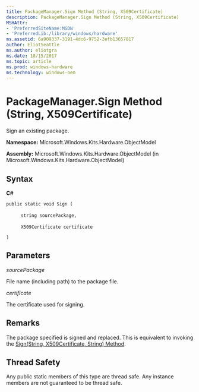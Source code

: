 ```yaml
---
title: PackageManager.Sign Method (String, X509Certificate)
description: PackageManager.Sign Method (String, X509Certificate)
MSHAttr:
- 'PreferredSiteName:MSDN'
- 'PreferredLib:/library/windows/hardware'
ms.assetid: 6a909337-3191-4dc6-9752-3efb13657817
author: EliotSeattle
ms.author: eliotgra
ms.date: 10/15/2017
ms.topic: article
ms.prod: windows-hardware
ms.technology: windows-oem
---
```


# PackageManager.Sign Method (String, X509Certificate)


Sign an existing package.

**Namespace:** Microsoft.Windows.Kits.Hardware.ObjectModel

**Assembly:** Microsoft.Windows.Kits.Hardware.ObjectModel (in Microsoft.Windows.Kits.Hardware.ObjectModel)

## <span id="Syntax"></span><span id="syntax"></span><span id="SYNTAX"></span>Syntax


**C#**

`public static void Sign (`

          `string sourcePackage,`

          `X509Certificate certificate`

`)`

## <span id="Parameters"></span><span id="parameters"></span><span id="PARAMETERS"></span>Parameters


*sourcePackage*

File name (including path) to the package file.

*certificate*

The certificate used for signing.

## <span id="Remarks"></span><span id="remarks"></span><span id="REMARKS"></span>Remarks


The package specified is signed and replaced. This is equivalent to invoking the [Sign(String, X509Certificate, String) Method](packagemanagersign-method--string-x509certificate-string-.md).

## <span id="Thread_Safety"></span><span id="thread_safety"></span><span id="THREAD_SAFETY"></span>Thread Safety


Any public static members of this type are thread safe. Any instance members are not guaranteed to be thread safe.

 

 






